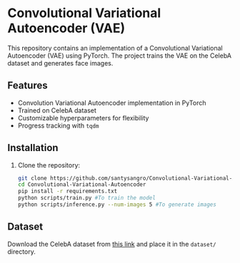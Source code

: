 # Convolutional Variational Autoencoder (VAE)

This repository contains an implementation of a Convolutional Variational Autoencoder (VAE) using PyTorch. The project trains the VAE on the CelebA dataset and generates face images.

## Features
- Convolution Variational Autoencoder implementation in PyTorch
- Trained on CelebA dataset
- Customizable hyperparameters for flexibility
- Progress tracking with `tqdm`

## Installation

1. Clone the repository:
   ```bash
   git clone https://github.com/santysangro/Convolutional-Variational-Autoencoder.git
   cd Convolutional-Variational-Autoencoder  
   pip install -r requirements.txt 
   python scripts/train.py #To train the model
   python scripts/inference.py --num-images 5 #To generate images


## Dataset
Download the CelebA dataset from [this link](https://mmlab.ie.cuhk.edu.hk/projects/CelebA.html) and place it in the `dataset/` directory.